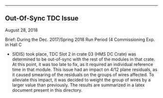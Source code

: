 ----------------------
Out-Of-Sync TDC Issue
----------------------

August 28, 2018

Brief:
During the Dec. 2017/Spring 2018 Run Period (4 Commissioning Exp. in Hall C
+ SIDIS) took place, TDC Slot 2 in crate 03 (HMS DC Crate) was determined to
be out-of-sync with the rest of the modules in that crate. At this point,
it was too late to fix, as it required an individual reference time in that module.
This issue had an impact on 4/12 plane residuals, as it caused smearing of the residuals
on the groups of wires affected. To alleviate this impact, it was decided to weight the
group of wires by a larger value than previously. The results are summarized in a latex
document present in this directory.

